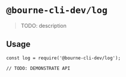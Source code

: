 # `@bourne-cli-dev/log`

> TODO: description

## Usage

```
const log = require('@bourne-cli-dev/log');

// TODO: DEMONSTRATE API
```
